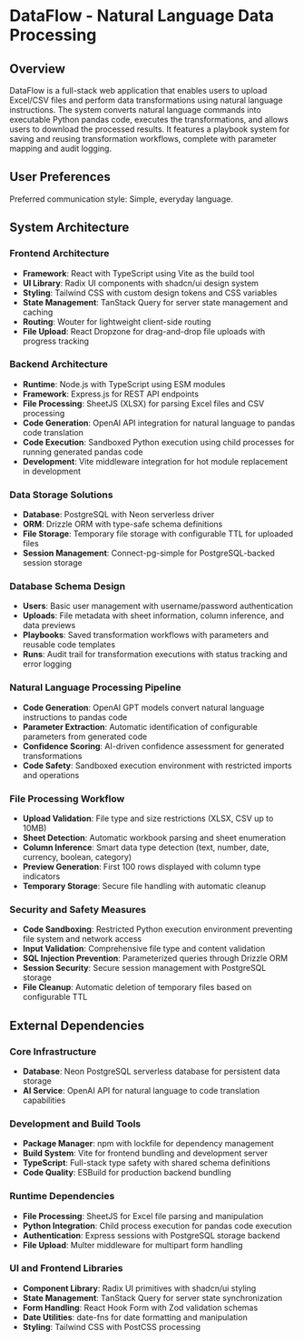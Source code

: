 # DataFlow - Natural Language Data Processing

## Overview

DataFlow is a full-stack web application that enables users to upload Excel/CSV files and perform data transformations using natural language instructions. The system converts natural language commands into executable Python pandas code, executes the transformations, and allows users to download the processed results. It features a playbook system for saving and reusing transformation workflows, complete with parameter mapping and audit logging.

## User Preferences

Preferred communication style: Simple, everyday language.

## System Architecture

### Frontend Architecture
- **Framework**: React with TypeScript using Vite as the build tool
- **UI Library**: Radix UI components with shadcn/ui design system
- **Styling**: Tailwind CSS with custom design tokens and CSS variables
- **State Management**: TanStack Query for server state management and caching
- **Routing**: Wouter for lightweight client-side routing
- **File Upload**: React Dropzone for drag-and-drop file uploads with progress tracking

### Backend Architecture
- **Runtime**: Node.js with TypeScript using ESM modules
- **Framework**: Express.js for REST API endpoints
- **File Processing**: SheetJS (XLSX) for parsing Excel files and CSV processing
- **Code Generation**: OpenAI API integration for natural language to pandas code translation
- **Code Execution**: Sandboxed Python execution using child processes for running generated pandas code
- **Development**: Vite middleware integration for hot module replacement in development

### Data Storage Solutions
- **Database**: PostgreSQL with Neon serverless driver
- **ORM**: Drizzle ORM with type-safe schema definitions
- **File Storage**: Temporary file storage with configurable TTL for uploaded files
- **Session Management**: Connect-pg-simple for PostgreSQL-backed session storage

### Database Schema Design
- **Users**: Basic user management with username/password authentication
- **Uploads**: File metadata with sheet information, column inference, and data previews
- **Playbooks**: Saved transformation workflows with parameters and reusable code templates
- **Runs**: Audit trail for transformation executions with status tracking and error logging

### Natural Language Processing Pipeline
- **Code Generation**: OpenAI GPT models convert natural language instructions to pandas code
- **Parameter Extraction**: Automatic identification of configurable parameters from generated code
- **Confidence Scoring**: AI-driven confidence assessment for generated transformations
- **Code Safety**: Sandboxed execution environment with restricted imports and operations

### File Processing Workflow
- **Upload Validation**: File type and size restrictions (XLSX, CSV up to 10MB)
- **Sheet Detection**: Automatic workbook parsing and sheet enumeration
- **Column Inference**: Smart data type detection (text, number, date, currency, boolean, category)
- **Preview Generation**: First 100 rows displayed with column type indicators
- **Temporary Storage**: Secure file handling with automatic cleanup

### Security and Safety Measures
- **Code Sandboxing**: Restricted Python execution environment preventing file system and network access
- **Input Validation**: Comprehensive file type and content validation
- **SQL Injection Prevention**: Parameterized queries through Drizzle ORM
- **Session Security**: Secure session management with PostgreSQL storage
- **File Cleanup**: Automatic deletion of temporary files based on configurable TTL

## External Dependencies

### Core Infrastructure
- **Database**: Neon PostgreSQL serverless database for persistent data storage
- **AI Service**: OpenAI API for natural language to code translation capabilities

### Development and Build Tools
- **Package Manager**: npm with lockfile for dependency management
- **Build System**: Vite for frontend bundling and development server
- **TypeScript**: Full-stack type safety with shared schema definitions
- **Code Quality**: ESBuild for production backend bundling

### Runtime Dependencies
- **File Processing**: SheetJS for Excel file parsing and manipulation
- **Python Integration**: Child process execution for pandas code execution
- **Authentication**: Express sessions with PostgreSQL storage backend
- **File Upload**: Multer middleware for multipart form handling

### UI and Frontend Libraries
- **Component Library**: Radix UI primitives with shadcn/ui styling
- **State Management**: TanStack Query for server state synchronization
- **Form Handling**: React Hook Form with Zod validation schemas
- **Date Utilities**: date-fns for date formatting and manipulation
- **Styling**: Tailwind CSS with PostCSS processing
